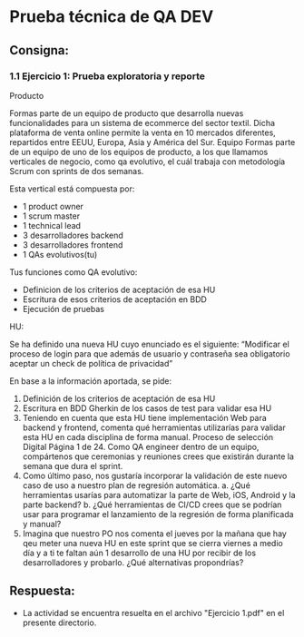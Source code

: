 # Prueba técnica de QA DEV

## Consigna:

### 1.1 Ejercicio 1: Prueba exploratoria y reporte

Producto

Formas parte de un equipo de producto que desarrolla nuevas funcionalidades para un sistema de
ecommerce del sector textil.
Dicha plataforma de venta online permite la venta en 10 mercados diferentes, repartidos entre EEUU,
Europa, Asia y América del Sur.
Equipo
Formas parte de un equipo de uno de los equipos de producto, a los que llamamos verticales de
negocio, como qa evolutivo, el cuál trabaja con metodología Scrum con sprints de dos semanas.

Esta vertical está compuesta por:
- 1 product owner
- 1 scrum master
- 1 technical lead
- 3 desarrolladores backend
- 3 desarrolladores frontend
- 1 QAs evolutivos(tu)

Tus funciones como QA evolutivo:
- Definicion de los criterios de aceptación de esa HU
- Escritura de esos criterios de aceptación en BDD
- Ejecución de pruebas 

HU:

Se ha definido una nueva HU cuyo enunciado es el siguiente:
“Modificar el proceso de login para que además de usuario y contraseña sea obligatorio aceptar un check
de política de privacidad”

En base a la información aportada, se pide:
1. Definición de los criterios de aceptación de esa HU
2. Escritura en BDD Gherkin de los casos de test para validar esa HU
3. Teniendo en cuenta que esta HU tiene implementación Web para backend y frontend, comenta qué
herramientas utilizarías para validar esta HU en cada disciplina de forma manual.
Proceso de selección Digital Página 1 de 24. Como QA engineer dentro de un equipo, compártenos que ceremonias y reuniones crees que
existirán durante la semana que dura el sprint.
5. Como último paso, nos gustaría incorporar la validación de este nuevo caso de uso a nuestro plan de
regresión automática.
a. ¿Qué herramientas usarías para automatizar la parte de Web, iOS, Android y la parte
backend?
b. ¿Qué herramientas de CI/CD crees que se podrían usar para programar el lanzamiento de la
regresión de forma planificada y manual?
6. Imagina que nuestro PO nos comenta el jueves por la mañana que hay qeu meter una nueva HU en
este sprint que se cierra viernes a medio día y a ti te faltan aún 1 desarrollo de una HU por recibir de
los desarrolladores y probarlo.
¿Qué alternativas propondrías?

## Respuesta:

* La actividad se encuentra resuelta en el archivo "Ejercicio 1.pdf" en el presente directorio.